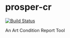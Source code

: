 # prosper-cr 

[![Build Status](https://travis-ci.org/ddesmarest/prosper-cr.svg?branch=master)](https://travis-ci.org/ddesmarest/prosper-cr)

An Art Condition Report Tool
